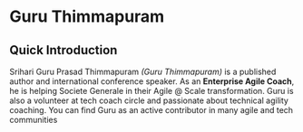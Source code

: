 # Guru Thimmapuram 

## Quick Introduction
Srihari Guru Prasad Thimmapuram *(Guru Thimmapuram)* is a published author and international conference speaker. As an **Enterprise Agile Coach**, he is helping Societe Generale in their Agile @ Scale transformation. Guru is also a volunteer at tech coach circle and passionate about technical agility coaching. You can find Guru as an active contributor in many agile and tech communities

